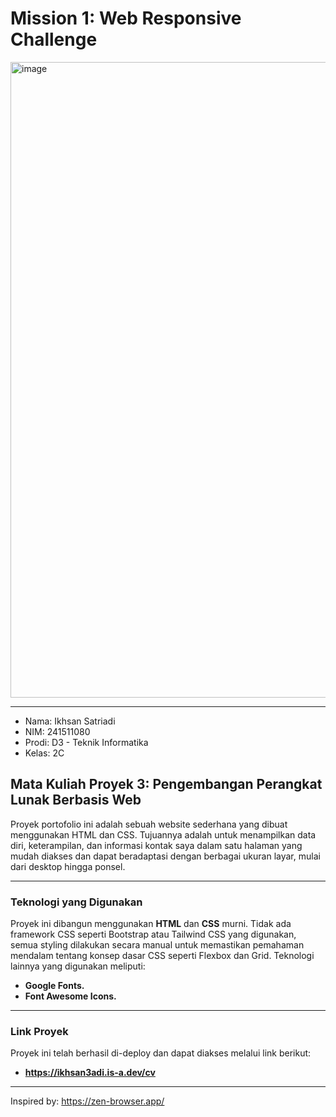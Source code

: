 # Mission 1: Web Responsive Challenge

<img width="1871" height="1017" alt="image" src="https://github.com/user-attachments/assets/3b9d7f0a-0216-4794-b90e-4d604818cdc4" />

---

- Nama: Ikhsan Satriadi
- NIM: 241511080
- Prodi: D3 - Teknik Informatika
- Kelas: 2C

## Mata Kuliah Proyek 3: Pengembangan Perangkat Lunak Berbasis Web

Proyek portofolio ini adalah sebuah website sederhana yang dibuat menggunakan HTML dan CSS. Tujuannya adalah untuk menampilkan data diri, keterampilan, dan informasi kontak saya dalam satu halaman yang mudah diakses dan dapat beradaptasi dengan berbagai ukuran layar, mulai dari desktop hingga ponsel.

---

### Teknologi yang Digunakan

Proyek ini dibangun menggunakan **HTML** dan **CSS** murni. Tidak ada framework CSS seperti Bootstrap atau Tailwind CSS yang digunakan, semua styling dilakukan secara manual untuk memastikan pemahaman mendalam tentang konsep dasar CSS seperti Flexbox dan Grid. Teknologi lainnya yang digunakan meliputi:

- **Google Fonts.**
- **Font Awesome Icons.**

---

### Link Proyek

Proyek ini telah berhasil di-deploy dan dapat diakses melalui link berikut:

- **<https://ikhsan3adi.is-a.dev/cv>**

---

Inspired by: <https://zen-browser.app/>
